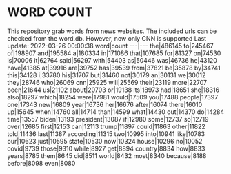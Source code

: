 # WORD COUNT
This repository grab words from news websites. The included urls can be checked from the word.db.
However, now only CNN is supported
Last update: 2022-03-26 00:00:38
word|count
---|---
the|486145
to|245467
of|198907
and|195584
a|180334
in|171086
that|107685
for|81327
on|74530
is|70006
it|62764
said|56297
with|54403
as|50446
was|46736
he|43120
have|41385
at|39916
are|39752
has|39539
from|37821
be|35878
by|34741
this|34128
i|33780
his|31707
but|31460
not|30179
an|30131
we|30012
they|28746
who|26069
cnn|25925
will|25569
their|23119
more|22707
been|21644
us|21102
about|20703
or|19138
its|18973
had|18651
she|18316
also|18297
which|18254
were|17981
would|17509
you|17488
people|17397
one|17343
new|16809
year|16736
her|16676
after|16074
there|16010
up|15645
when|14760
all|14714
than|14599
what|14430
out|14370
do|14284
time|13557
biden|13193
president|13087
if|12980
some|12737
so|12719
over|12685
first|12153
can|12113
trump|11897
could|11863
other|11822
told|11436
last|11387
according|11315
two|10995
into|10941
like|10783
our|10623
just|10595
state|10530
now|10324
house|10296
no|10052
covid|9739
those|9310
while|8927
get|8894
country|8834
how|8833
years|8785
them|8645
did|8511
world|8432
most|8340
because|8188
before|8098
even|8080
